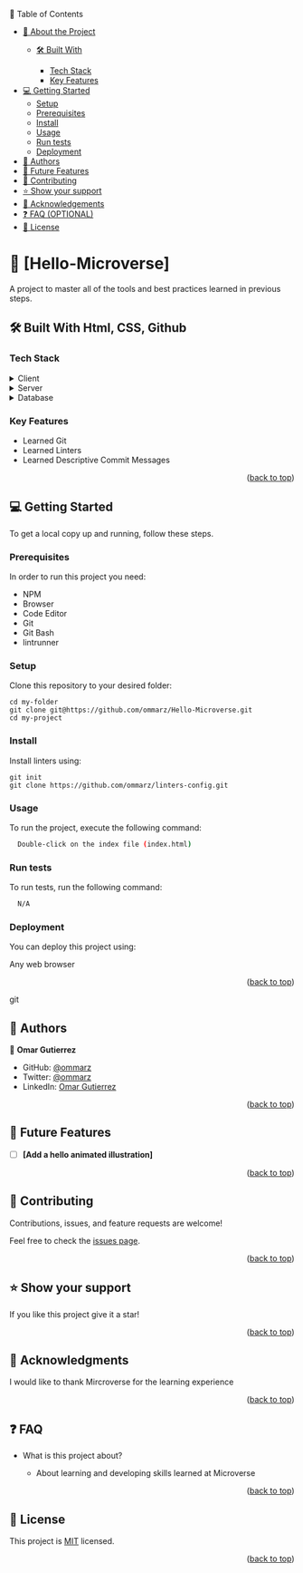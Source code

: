 📗 Table of Contents

- [📖 About the Project](#about-project)
  - [🛠 Built With](#built-with)

    - [Tech Stack](#tech-stack)
    - [Key Features](#key-features)
- [💻 Getting Started](#getting-started)
  - [Setup](#setup)
  - [Prerequisites](#prerequisites)
  - [Install](#install)
  - [Usage](#usage)
  - [Run tests](#run-tests)
  - [Deployment](#deployment)
- [👥 Authors](#authors)
- [🔭 Future Features](#future-features)
- [🤝 Contributing](#contributing)
- [⭐️ Show your support](#support)
- [🙏 Acknowledgements](#acknowledgements)
- [❓ FAQ (OPTIONAL)](#faq)
- [📝 License](#license)

<!-- PROJECT DESCRIPTION -->

# 📖 [Hello-Microverse]

A project to master all of the tools and best practices learned in previous steps.

## 🛠 Built With Html, CSS, Github

### Tech Stack

<details>
  <summary>Client</summary>
  </details>

<details>
  <summary>Server</summary>
</details>

<details>
<summary>Database</summary>
</details>

<!-- Features -->

### Key Features

- Learned Git
- Learned Linters
- Learned Descriptive Commit Messages

<p align="right">(<a href="#readme-top">back to top</a>)</p>

<!-- LIVE DEMO -->

## 💻 Getting Started

To get a local copy up and running, follow these steps.

### Prerequisites

In order to run this project you need:

<!--
Example command:

```sh
 gem install rails
```
 -->

* NPM
* Browser
* Code Editor
* Git
* Git Bash
* lintrunner

### Setup

Clone this repository to your desired folder:

<!--
Example commands:

sh
  cd my-folder
  git clone git@github.com:myaccount/my-project.git

--->

```
cd my-folder
git clone git@https://github.com/ommarz/Hello-Microverse.git
cd my-project
```

### Install

Install linters using:

```
git init
git clone https://github.com/ommarz/linters-config.git
```

<!--
Example command:

```sh
  cd my-project
  gem install
```
--->

### Usage

To run the project, execute the following command:

```sh
  Double-click on the index file (index.html)
```

### Run tests

To run tests, run the following command:

```sh
  N/A
```

### Deployment

You can deploy this project using:

Any web browser

<p align="right">(<a href="#readme-top">back to top</a>)</p>

git

<!-- AUTHORS -->

## 👥 Authors

👤 **Omar Gutierrez**

- GitHub: [@ommarz](https://github.com/ommarz)
- Twitter: [@ommarz](https://twitter.com/ommarz)
- LinkedIn: [Omar Gutierrez](https://linkedin.com/iin/omar-gutierrez-arias-b41205273/)

<p align="right">(<a href="#readme-top">back to top</a>)</p>

<!-- FUTURE FEATURES -->

## 🔭 Future Features

- [ ] **[Add a hello animated illustration]**

<p align="right">(<a href="#readme-top">back to top</a>)</p>

<!-- CONTRIBUTING -->

## 🤝 Contributing

Contributions, issues, and feature requests are welcome!

Feel free to check the [issues page](../../issues/).

<p align="right">(<a href="#readme-top">back to top</a>)</p>

<!-- SUPPORT -->

## ⭐️ Show your support

If you like this project give it a star!

<p align="right">(<a href="#readme-top">back to top</a>)</p>

<!-- ACKNOWLEDGEMENTS -->

## 🙏 Acknowledgments

I would like to thank Mircroverse for the learning experience

<p align="right">(<a href="#readme-top">back to top</a>)</p>

<!-- FAQ (optional) -->

## ❓ FAQ

- What is this project about?

  - About learning and developing skills learned at Microverse

<p align="right">(<a href="#readme-top">back to top</a>)</p>

<!-- LICENSE -->

## 📝 License

This project is [MIT](./MIT.md) licensed.


<p align="right">(<a href="#readme-top">back to top</a>)</p>
